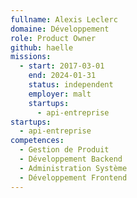 ```yaml
---
fullname: Alexis Leclerc
domaine: Développement
role: Product Owner
github: haelle
missions:
  - start: 2017-03-01
    end: 2024-01-31
    status: independent
    employer: malt
    startups:
      - api-entreprise
startups:
  - api-entreprise
competences:
  - Gestion de Produit
  - Développement Backend
  - Administration Système
  - Développement Frontend
---
```

